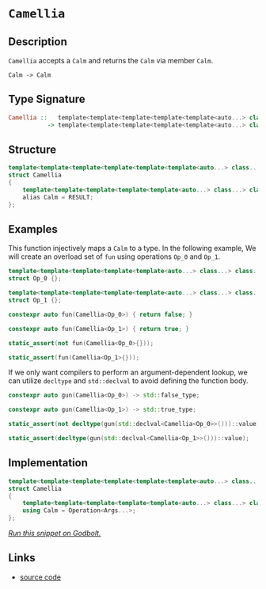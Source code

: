 <!-- Copyright 2024 Feng Mofan
SPDX-License-Identifier: Apache-2.0 -->

# `Camellia`

## Description

`Camellia` accepts a `Calm` and returns the `Calm` via member `Calm`.

<pre><code>Calm -> Calm</code></pre>

## Type Signature

```Haskell
Camellia ::   template<template<template<template<template<auto...> class...> class...> class...> class...> class...
           -> template<template<template<template<template<auto...> class...> class...> class...> class...>
```

## Structure

```C++
template<template<template<template<template<template<auto...> class...> class...> class...> class...> class>
struct Camellia
{
    template<template<template<template<template<auto...> class...> class...> class...> class...>
    alias Calm = RESULT;
};
```

## Examples

This function injectively maps a `Calm` to a type.
In the following example, We will create an overload set of `fun` using operations `Op_0` and `Op_1`.

```C++
template<template<template<template<template<auto...> class...> class...> class...> class...>
struct Op_0 {};

template<template<template<template<template<auto...> class...> class...> class...> class...>
struct Op_1 {};

constexpr auto fun(Camellia<Op_0>) { return false; }

constexpr auto fun(Camellia<Op_1>) { return true; }

static_assert(not fun(Camellia<Op_0>{}));

static_assert(fun(Camellia<Op_1>{}));
```

If we only want compilers to perform an argument-dependent lookup, we can utilize `decltype` and `std::declval` to avoid defining the function body.

```C++
constexpr auto gun(Camellia<Op_0>) -> std::false_type;

constexpr auto gun(Camellia<Op_1>) -> std::true_type;

static_assert(not decltype(gun(std::declval<Camellia<Op_0>>()))::value);

static_assert(decltype(gun(std::declval<Camellia<Op_1>>()))::value);
```

## Implementation

```C++
template<template<template<template<template<template<auto...> class...> class...> class...> class...> class Operation>
struct Camellia
{
    template<template<template<template<template<auto...> class...> class...> class...> class...Args>
    using Calm = Operation<Args...>;
};
```

[*Run this snippet on Godbolt.*](https://godbolt.org/#z:OYLghAFBqd5QCxAYwPYBMCmBRdBLAF1QCcAaPECAMzwBtMA7AQwFtMQByARg9KtQYEAysib0QXACx8BBAKoBnTAAUAHpwAMvAFYTStJg1DIApACYAQuYukl9ZATwDKjdAGFUtAK4sGIAGwAnKSuADJ4DJgAcj4ARpjEIADMABykAA6oCoRODB7evgHBmdmOAuGRMSzxiam2mPZlDEIETMQE%2BT5%2BQfWNuS1tBBXRcQnJaQqt7Z2FPZODw1U14wCUtqhexMjsHASYLOkGeyZJbnsHR5gnZ/uHTMen53cPNxf3V4%2B3l9dMXkQAdICTtgANTIAwKBSA/7AsEQqFApKg8FMSHQ2EotGI5HwkEAeXSCXuuWBJg0AEFJsQvA4QW5WA1aHgmGTySYAOxWCkgnkgp7fT5vF7897XEXCr6i06/AHYuGohEwpHyrFKnEK9HKzGK8nEYAKUnc3lebJGOliFggk4AEXxhOIxIE111%2Bs12BOXLZ7OtHtZrIA9AAqYMh0Nh/0B0MggAq2CE0aEINDEYpQbD6ZDKbZFPFH1ezzzubFkolQrzMtQbpViox8Kr2vrdexrKpNIIdoA%2BhorZyOT6kp7WUXBQXi2Wx6ORwL6X9K3KG/Om2rq42Nc2Ka3aQSO1we1Zvb6KZGQyCAGJ4YiTGOYK/Jv0UtAMSaYVTpYggisgqheBgQelsWgmRZU5tw0YEVj3EFiEwAhNgYL8xCUD0ex9I8HwEZ9X3fT9v1/f9GWZa5ty4cDIOg2DiHgghqQ%2BCwUPvSlWkcZAOwVBICAgBhUHbXC/wZQDCJA9Iu1JXtvRWFZD2zRjiRYtj2moH8%2BIAoCiOEkikQ5fdrQkqTj2DEEhEwR90GvW9MwY8wkgicEvCwK1Tj%2BOhCAAT0NaTH0wt8P1nEFgCU/CBOAtxQNIgBaWFJnQEAQCoRDMA7AgXMJPT0KfPYsJ8og/IC/jVKEndwsighopAaivASpKUoHBj5mY1jIXYzjuJBLBwSqzBoCUqKYra2gADcxGuQL8pC4SwM0pEIAklYYsG7xMEkmq0Jk%2Br5I4vqOq638epAPr5uGvLBLGwrJuwaaJLmsQKqWiwODWWhOAAVl4PwOC0UhUE4NxrGsEEFA2LZMCtMwkh4UgCE0e61gAaxAJ7JH%2BDRJC4dkkg0J6NDMfx/DMFI0kejhJF4FgJA0DRSDej6vo4XgFBACnIfe%2B7SDgWAYEQEANgIdI/nISg0AOOgEiiBlOFUFJ/DC/xJD85BkBBKR/jMXhMHwIhiDwaKuBkQQRDEdgpF1%2BQlDUKHSF0HWAHcHXSTgeAe57XvNmm8T%2BXn21QKgQQlqWZblhWlbMEE/1QIX6HfKyuBWXgma0NYICQQX0mFsgKAgZPU5AYApDMPg6D2S9KFic3YgiNoXPt3gy%2BYYgXLxWJtGMpnwcFthBDxBhaEr5nSCwWIvGAelAPp7heCwFhDGAcRe/waCHDwfqb3Nl9jL%2BHZwYiPZCY%2BplYgdOuPCwc3qLwUmx9IJfiFiLJMGtfYp6ZIwobWKgDH1AA1PBMCtglGCr42%2BtxBG34IIRQKh1C90tvoKeKBfqWH0HgWI9NIBrFQOkJoo8wpRRtKYSw1gzDUyvprLAKDpq9GbrkFwDB3CeC6HoMIEQRjVDGDrEoOQBAzD8GwrIHCGCLFGIkHWdhKECAGNMOhhRhENFEc0KYQwmFLFYbYeRXC9DzHaAIlhQi1gA02NsCQjsOAvUpi7TgPtJbS1lsAeWitEbBwgLgQgJAQZgxjhDF%2BawECYCYFgRI5C4aSCSP8QISR2SSGRmYSQ/hyZPR6ITYmpBSZg3%2BP4Lg/gUiBBSOkhGXAnqhP8KY3uNM6YMw8czBOHNE5c3dnzdOmcI6izYJwNoLB%2BrsjCkweUZouCBH%2BFwJGqt1YkC1noUBwhRDAOkOM8BZsoEgDzjbJgdsx5GJMVTXgrtame29q09pnTunAEVn0gZ3ZQ7hwSK4sw7i44s2qQ0hI/MM5hxThHEAeyOkoiML0rgFMaC0ELvTCAJde41wrgAsFdcG5NwcAAtujACCd27ubfug9h60FHuDCej8dgfTnpQpeo8Pqr2QOvABW8Gjmz3gfFyR9cWx01ufcGV8b5KHvpPIwT9QAVL4O/BQX8f5/zeuDcZQDDbTNkLMyBH1dB5wMM/PBVgEF7zIWgjBuQsE4KSNaRVBCiEJBIcvVBFCF7OAgK4NROtGGVEEXodhTRLUZF4U0LRyxpF9DEaoyR3CTVNHEQom12j1FeoKD6jRAbmFut0YDAx0d9BOyKdTcxHyDlfKOb0/pSMQ5OI1q46OsdPGkG8b4sY5CEkk2SH05G7J8nsjRpIKJMsdYbM%2BpwUpjMX6syqUgbmHsnkPOIE0nYrT/YsAUP1BW/UM2XEmEM5xJCxmyDFRICVYDTbSp0MkUgSyVkO3jcY52xTOBux5n8EEXsPzEBYKO8dk7p3vCvOc15lyrJJBuZ2%2B5LzU79q/W8id6RhJTsCB2GdBBWJXplvnAFCQgUgo%2BpCnu4MEPQubnCsO7dEVdx7nizAA8h5iAxQA7FnL6V9wvAS5evcSVkovhSnevBqUVzpSfRlACWW33ZY/CI3L468qYJ/b%2Bv9CTCt4KKyZ4rjZSvNroJIMCFXwJsCq%2BAarMGcH9D1XVlhCGbOIVrI15CRGmr8OamhjrrWRuUfa3IjqrPlEUba91sj/WOsM36%2BRrrlHhpc%2B5%2BzQa416KBoY/d6yzEcEvde2WY6J0giA/8UD2bhmR1Bvm8p8cvE%2BL8ZQIxiTSZmD6UkJIT1MYo3JgV9kGTE2bLbbYMptyJKkECU9EJT0UjY0CJIQIaMwlcFk4TJIh6k201S9DfdKtKutqG3VtYV9sjOEkEAA%3D%3D%3D)

## Links

- [source code](../../../conceptrodon/camellia.hpp)
